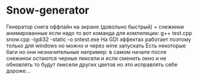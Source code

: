 # Snow-generator
Генератор снега оффлайн на экране (довольно быстрый) + снежинки анимированные
если надо то вот команда для компиляции: g++ test.cpp snow.cpp -lgdi32 -static -o sntest.exe
На GDI эффектах работает поэтому только для windows но можно и через wine запускать
Есть некоторые баги но они незначительные например: в самом начале после снежинок остаются черные пиксели и если сменить окно и не обновлять то будут пиксели других цветов но это исправлять себе дороже...
